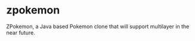 zpokemon
========

ZPokemon, a Java based Pokemon clone that will support multilayer in the near future.